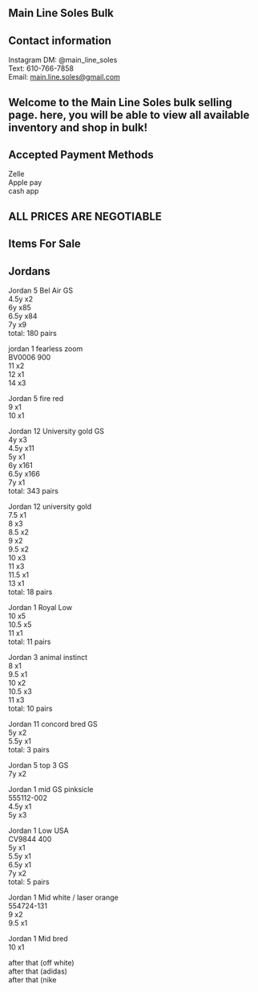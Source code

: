 **Main Line Soles Bulk**  
-  

Contact information
-
Instagram DM:  @main_line_soles  
Text: 610-766-7858  
Email: main.line.soles@gmail.com  


Welcome to the Main Line Soles bulk selling page. here, you will be able to view all available inventory and shop in bulk!  
-
Accepted Payment Methods
-  

Zelle  
Apple pay  
cash app  

ALL PRICES ARE NEGOTIABLE  
-  

Items For Sale
-  

Jordans
-  

Jordan 5 Bel Air GS  
4.5y x2  
6y x85  
6.5y x84  
7y x9  
total: 180 pairs  

jordan 1 fearless zoom  
BV0006 900  
11 x2  
12 x1  
14 x3  


Jordan 5 fire red  
9 x1  
10 x1  

Jordan 12 University gold GS  
4y x3  
4.5y x11  
5y x1  
6y x161  
6.5y x166  
7y x1  
total: 343 pairs  


Jordan 12 university gold  
7.5 x1  
8 x3  
8.5 x2  
9 x2  
9.5 x2  
10 x3  
11 x3  
11.5 x1  
13 x1  
total: 18 pairs  

Jordan 1 Royal Low  
10 x5  
10.5 x5  
11 x1  
total: 11 pairs  

Jordan 3 animal instinct  
8 x1  
9.5 x1  
10 x2  
10.5 x3  
11 x3  
total: 10 pairs  


Jordan 11 concord bred GS  
5y x2  
5.5y x1  
total: 3 pairs  


Jordan 5 top 3 GS  
7y x2  

Jordan 1 mid GS pinksicle   
555112-002  
4.5y x1  
5y x3  

Jordan 1 Low USA  
CV9844 400  
5y x1  
5.5y x1  
6.5y x1  
7y x2  
total: 5 pairs  

Jordan 1 Mid white / laser orange  
554724-131  
9 x2  
9.5 x1  

Jordan 1 Mid bred  
10 x1  


after that (off white)  
after that (adidas)  
after that (nike  
